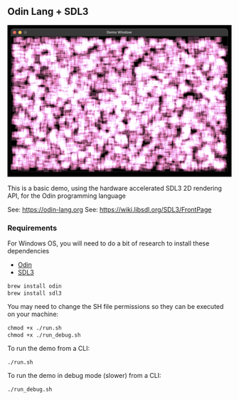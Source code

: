 ## Odin Lang + SDL3

![Demo Screenshot](./media/demo_screenshot.webp)

This is a basic demo, using the hardware accelerated SDL3 2D rendering API, for the Odin programming language

See: https://odin-lang.org
See: https://wiki.libsdl.org/SDL3/FrontPage

### Requirements

For Windows OS, you will need to do a bit of research to install these dependencies

- [Odin](https://formulae.brew.sh/formula/odin)
- [SDL3](https://formulae.brew.sh/formula/sdl3)

```
brew install odin
brew install sdl3
```

You may need to change the SH file permissions so they can be executed on your machine:

```
chmod +x ./run.sh
chmod +x ./run_debug.sh
```

To run the demo from a CLI:

```
./run.sh
```

To run the demo in debug mode (slower) from a CLI:

```
./run_debug.sh
```
